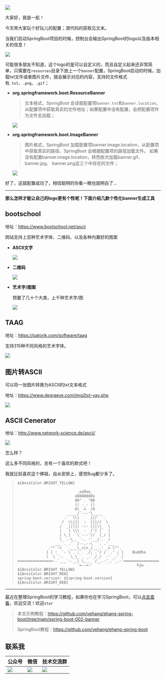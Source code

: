 

![](https://cdn.jsdelivr.net/gh/mbb2100/picgo_imgs/235717-16199710375e01.jpg)

大家好，我是一航！

今天带大家玩个好玩儿的配置；源代码的获取见文末。

当我们启动SpringBoot项目的时候，控制台会输出SpringBoot的logo以及版本相关的信息！

![](https://cdn.jsdelivr.net/gh/mbb2100/picgo_imgs/image-20211109184510445.png)

可能很多朋友不知道，这个logo的是可以自定义的，而且自定义起来还非常简单，只需要在`resources`目录下放上一个`banner`配置，SpringBoot启动的时候，加载txt文件或者图片文件，就会展示对应的内容，支持的文件格式有`.txt`、`.png`、`.gif`；

- **org.springframework.boot.ResourceBanner**

  > 文本格式，SpringBoot 会读取配置项`banner.txt`和`banner.location`，从配置项中获取真实的文件地址；如果配置中没有配置，会把配置项作为文件去加载；

  ![](https://cdn.jsdelivr.net/gh/mbb2100/picgo_imgs/image-20211109222657456.png)

- **org.springframework.boot.ImageBanner**

  > 图片格式，SpringBoot 加载配置项banner.image.location，从配置项中获取真实的路径，SpringBoot 会根据配置项的路径加载文件。
  > 如果没有配置banner.image.location，转而依次加载banner.gif、banner.jpg、 banner.png这三个中存在的文件；

  ![](https://cdn.jsdelivr.net/gh/mbb2100/picgo_imgs/image-20211109222416440.png)

好了，这就配置成功了，相信聪明的你看一眼也就明白了...



---

**那么怎样才能让自己的logo更有个性呢！下面介绍几款个性化banner生成工具**



## bootschool

地址：https://www.bootschool.net/ascii

网站支持上百种艺术字体、二维码、以及各种内置好的图案

- **ASCII文字**

  ![](https://cdn.jsdelivr.net/gh/mbb2100/picgo_imgs/2021110918520000.gif)

- **二维码**

  ![](https://cdn.jsdelivr.net/gh/mbb2100/picgo_imgs/2021110918550000.gif)

- **艺术字/图案**

  预置了几十个大类，上千种艺术字/图

  ![](https://cdn.jsdelivr.net/gh/mbb2100/picgo_imgs/2021110918570000.gif)



## TAAG

地址：https://patorjk.com/software/taag

支持315种不同风格的艺术字体。

![](https://cdn.jsdelivr.net/gh/mbb2100/picgo_imgs/2021110918590000.gif)



## 图片转ASCII

可以将一张图片转换为ASCII的txt文本格式

地址：https://www.degraeve.com/img2txt-yay.php

![](https://cdn.jsdelivr.net/gh/mbb2100/picgo_imgs/20211109224000.gif)



## ASCII Cenerator

地址：http://www.network-science.de/ascii/

![](https://cdn.jsdelivr.net/gh/mbb2100/picgo_imgs/2021110923090000.gif)



怎么样？

这么多不同风格的，总有一个喜欢的款式吧！

我就比较喜欢这个佛祖，自从安排上，感觉Bug都少多了。

> ```
> ${AnsiColor.BRIGHT_YELLOW}
>                               _
>                            _ooOoo_                               
>                           o8888888o                              
>                           88" . "88                              
>                           (| -_- |)                              
>                           O\  =  /O                              
>                        ____/`---'\____                           
>                      .'  \\|     |//  `.                         
>                     /  \\|||  :  |||//  \                        
>                    /  _||||| -:- |||||_  \                       
>                    |   | \\\  -  /'| |   |                       
>                    | \_|  `\`---'//  |_/ |                       
>                    \  .-\__ `-. -'__/-.  /                       
>                  ___`. .'  /--.--\  `. .'___                     
>               ."" '<  `.___\_<|>_/___.' _> \"".                  
>              | | :  `- \`. ;`. _/; .'/ /  .' ; |    Buddha       
>              \  \ `-.   \_\_`. _.'_/_/  -' _.' /                 
> ================-.`___`-.__\ \___  /__.-'_.'_.-'================  
>                            `=--=-'                    hjw
> ${AnsiColor.BRIGHT_YELLOW}
> ${AnsiColor.BRIGHT_RED}
> spring-boot.version: ${spring-boot.version}
> ${AnsiColor.BRIGHT_RED}
> ```





---

最近在整理SpringBoot的学习教程，如果你也在学习SpringBoot，可以[点击查看](https://github.com/vehang/ehang-spring-boot)，欢迎交流！欢迎`star`

> 本文示例教程：https://github.com/vehang/ehang-spring-boot/tree/main/spring-boot-002-banner
>
> SpringBoot教程：https://github.com/vehang/ehang-spring-boot

## 联系我

| 公众号                                                       | 微信                                                         | 技术交流群                                                   |
| ------------------------------------------------------------ | ------------------------------------------------------------ | ------------------------------------------------------------ |
| ![](https://cdn.jsdelivr.net/gh/mbb2100/picgo_imgs/gzh_px_2022-03-21+23_04_24.png) | ![](https://cdn.jsdelivr.net/gh/mbb2100/picgo_imgs/wechat_px_2022-03-21+23_05_51.jpeg) | ![](https://cdn.jsdelivr.net/gh/mbb2100/picgo_imgs/group_px_2022-03-21+23_07_35.jpeg) |


